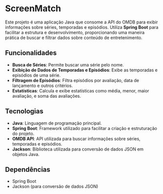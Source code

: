 ﻿# ScreenMatch

Este projeto é uma aplicação Java que consome a API do OMDB para exibir informações sobre séries, temporadas e episódios. Utiliza **Spring Boot** para facilitar a estrutura e desenvolvimento, proporcionando uma maneira prática de buscar e filtrar dados sobre conteúdo de entretenimento.

## Funcionalidades

- **Busca de Séries**: Permite buscar uma série pelo nome.
- **Exibição de Dados de Temporadas e Episódios**: Exibe as temporadas e episódios de uma série.
- **Filtragem de Episódios**: Filtra episódios por avaliação, data de lançamento e outros critérios.
- **Estatísticas**: Calcula e exibe estatísticas como média, menor, maior avaliação, e soma das avaliações.

## Tecnologias

- **Java**: Linguagem de programação principal.
- **Spring Boot**: Framework utilizado para facilitar a criação e estruturação do projeto.
- **OMDB API**: API utilizada para buscar informações sobre séries, temporadas e episódios.
- **Jackson**: Biblioteca utilizada para conversão de dados JSON em objetos Java.

## Dependências

- Spring Boot
- Jackson (para conversão de dados JSON)